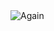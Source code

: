 <picture>
 <source media="(prefers-color-scheme: dark)" srcset="https://postimg.cc/xNkH8cDB">
 <source media="(prefers-color-scheme: light)" srcset="https://postimg.cc/xNkH8cDB">
 <img alt="Again" src="https://postimg.cc/xNkH8cDB">
</picture>
